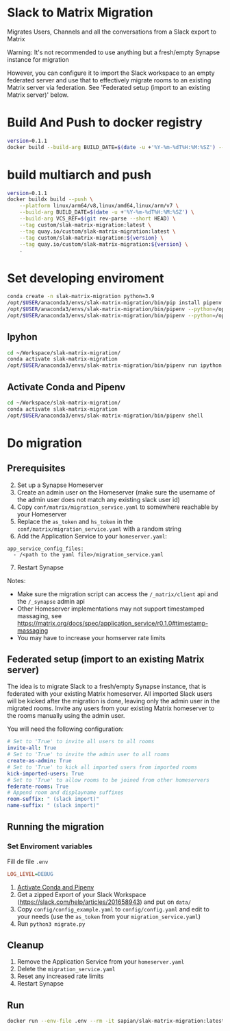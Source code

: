 # Slack to Matrix Migration
Migrates Users, Channels and all the conversations from a Slack export to Matrix

Warning: It's not recommended to use anything but a fresh/empty Synapse instance for migration

However, you can configure it to import the Slack workspace to an empty federated server
and use that to effectively migrate rooms to an existing Matrix server via federation.
See 'Federated setup (import to an existing Matrix server)' below.


# Build And Push to docker registry

``` bash
version=0.1.1
docker build --build-arg BUILD_DATE=$(date -u +'%Y-%m-%dT%H:%M:%SZ') --build-arg VCS_REF=$(git rev-parse --short HEAD)  -t sapian/slak-matrix-migration:latest -t sapian/slak-matrix-migration:${version} --build-arg VERSION=${version} .
```

# build multiarch and push

``` bash
version=0.1.1
docker buildx build --push \
    --platform linux/arm64/v8,linux/amd64,linux/arm/v7 \
    --build-arg BUILD_DATE=$(date -u +'%Y-%m-%dT%H:%M:%SZ') \
    --build-arg VCS_REF=$(git rev-parse --short HEAD) \
    --tag custom/slak-matrix-migration:latest \
    --tag quay.io/custom/slak-matrix-migration:latest \
    --tag custom/slak-matrix-migration:${version} \
    --tag quay.io/custom/slak-matrix-migration:${version} \
    .
```

# Set developing enviroment

``` bash
conda create -n slak-matrix-migration python=3.9
/opt/$USER/anaconda3/envs/slak-matrix-migration/bin/pip install pipenv
/opt/$USER/anaconda3/envs/slak-matrix-migration/bin/pipenv --python=/opt/$USER/anaconda3/envs/slak-matrix-migration/bin/python install
/opt/$USER/anaconda3/envs/slak-matrix-migration/bin/pipenv --python=/opt/$USER/anaconda3/envs/slak-matrix-migration/bin/python install --dev
```

## Ipyhon

``` bash
cd ~/Workspace/slak-matrix-migration/
conda activate slak-matrix-migration
/opt/$USER/anaconda3/envs/slak-matrix-migration/bin/pipenv run ipython
```

## Activate Conda and Pipenv

``` bash
cd ~/Workspace/slak-matrix-migration/
conda activate slak-matrix-migration
/opt/$USER/anaconda3/envs/slak-matrix-migration/bin/pipenv shell
```

# Do migration

## Prerequisites
2. Set up a Synapse Homeserver
3. Create an admin user on the Homeserver (make sure the username of the admin user does not match any existing slack user id)
4. Copy `conf/matrix/migration_service.yaml` to somewhere reachable by your Homeserver
5. Replace the `as_token` and `hs_token` in the `conf/matrix/migration_service.yaml` with a random string
6. Add the Application Service to your `homeserver.yaml`:
```
app_service_config_files:
  - /<path to the yaml file>/migration_service.yaml
```
7. Restart Synapse

Notes:

- Make sure the migration script can access the `/_matrix/client` api and the `/_synapse` admin api
- Other Homeserver implementations may not support timestamped massaging, see https://matrix.org/docs/spec/application_service/r0.1.0#timestamp-massaging
- You may have to increase your homserver rate limits

## Federated setup (import to an existing Matrix server)

The idea is to migrate Slack to a fresh/empty Synapse instance, that is federated with your existing Matrix homeserver.
All imported Slack users will be kicked after the migration is done, leaving only the admin user in the migrated rooms.
Invite any users from your existing Matrix homeserver to the rooms manually using the admin user.

You will need the following configuration:

```yaml
# Set to 'True' to invite all users to all rooms
invite-all: True
# Set to 'True' to invite the admin user to all rooms
create-as-admin: True
# Set to 'True' to kick all imported users from imported rooms
kick-imported-users: True
# Set to 'True' to allow rooms to be joined from other homeservers
federate-rooms: True
# Append room and displayname suffixes
room-suffix: " (slack import)"
name-suffix: " (slack import)"
```

## Running the migration

### Set Enviroment variables
Fill de file `.env`

``` ini
LOG_LEVEL=DEBUG
```

1. [Activate Conda and Pipenv](#activate-conda-and-pipenv)
2. Get a zipped Export of your Slack Workspace (https://slack.com/help/articles/201658943) and put on `data/`
3. Copy `config/config_example.yaml` to `config/config.yaml` and edit to your needs (use the `as_token` from your `migration_service.yaml`)
4. Run `python3 migrate.py`

## Cleanup
1. Remove the Application Service from your `homeserver.yaml`
2. Delete the `migration_service.yaml`
3. Reset any increased rate limits
4. Restart Synapse


## Run

``` Bash
docker run --env-file .env --rm -it sapian/slak-matrix-migration:latest
```
